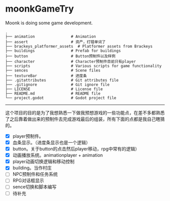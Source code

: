 # moonkGameTry
Moonk is doing some game development.

```
.
├── animation                # Animation
├── assert                   # 资产，打错单词了
├── brackeys_platformer_assets  # Platformer assets from Brackeys
├── buildings                # Prefab for buildings
├── button                   # Button预制件以及样例
├── character                # Character预制件目前只有player
├── scripts                  # Various scripts for game functionality
├── sences                   # Scene files
├── textureBar               # 进度条
├── .gitattributes           # Git attributes file
├── .gitignore               # Git ignore file
├── LICENSE                  # License file
├── README.md                # README file
└── project.godot            # Godot project file
```
---
这个项目的目的是为了我想熟悉一下做我预想游戏的一些功能点，在差不多都熟悉了之后靠着做出来的预制件去完成游戏最后的组装，所有下面的点都是我自己瞎猜的。
- [x] player预制件。
- [x] 血条显示。（进度条显示也是一个逻辑）
- [x] button。关于button的点击然后player移动，rpg中常有的逻辑）
- [x] 动画播放系统。animationplayer + animation
- [x] player动画切换逻辑和移动控制
- [x] building。当作村庄
- [ ] NPC预制件和任务系统
- [ ] RPG对话框显示
- [ ] sence切换和脚本编写
- [ ] 待补充
